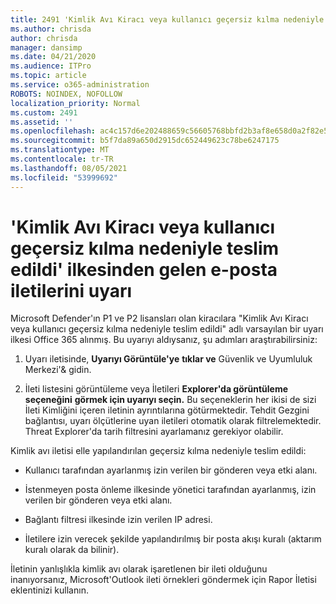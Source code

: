 ```yaml
---
title: 2491 'Kimlik Avı Kiracı veya kullanıcı geçersiz kılma nedeniyle teslim edildi' ilkesinden gelen e-posta iletilerini uyarı
ms.author: chrisda
author: chrisda
manager: dansimp
ms.date: 04/21/2020
ms.audience: ITPro
ms.topic: article
ms.service: o365-administration
ROBOTS: NOINDEX, NOFOLLOW
localization_priority: Normal
ms.custom: 2491
ms.assetid: ''
ms.openlocfilehash: ac4c157d6e202488659c56605768bbfd2b3af8e658d0a2f82e529fdac6763fa9
ms.sourcegitcommit: b5f7da89a650d2915dc652449623c78be6247175
ms.translationtype: MT
ms.contentlocale: tr-TR
ms.lasthandoff: 08/05/2021
ms.locfileid: "53999692"
---
```

# <a name="alert-email-messages-from-the-phish-delivered-due-to-tenant-or-user-override-policy"></a>'Kimlik Avı Kiracı veya kullanıcı geçersiz kılma nedeniyle teslim edildi' ilkesinden gelen e-posta iletilerini uyarı

Microsoft Defender'ın P1 ve P2 lisansları olan kiracılara "Kimlik Avı Kiracı veya kullanıcı geçersiz kılma nedeniyle teslim edildi" adlı varsayılan bir uyarı ilkesi Office 365 alınmış. Bu uyarıyı aldıysanız, şu adımları araştırabilirsiniz:

1. Uyarı iletisinde, **Uyarıyı Görüntüle'ye** **tıklar ve** Güvenlik ve Uyumluluk Merkezi'& gidin.

2. İleti listesini görüntüleme veya İletileri **Explorer'da görüntüleme seçeneğini** **görmek için uyarıyı seçin.** Bu seçeneklerin her ikisi de sizi İleti Kimliğini içeren iletinin ayrıntılarına götürmektedir. Tehdit Gezgini bağlantısı, uyarı ölçütlerine uyan iletileri otomatik olarak filtrelemektedir. Threat Explorer'da tarih filtresini ayarlamanız gerekiyor olabilir.

Kimlik avı iletisi elle yapılandırılan geçersiz kılma nedeniyle teslim edildi:

- Kullanıcı tarafından ayarlanmış izin verilen bir gönderen veya etki alanı.

- İstenmeyen posta önleme ilkesinde yönetici tarafından ayarlanmış, izin verilen bir gönderen veya etki alanı.

- Bağlantı filtresi ilkesinde izin verilen IP adresi.

- İletilere izin verecek şekilde yapılandırılmış bir posta akışı kuralı (aktarım kuralı olarak da bilinir).

İletinin yanlışlıkla kimlik avı olarak işaretlenen bir ileti [](https://support.office.com/article/b5caa9f1-cdf3-4443-af8c-ff724ea719d2) olduğunu inanıyorsanız, Microsoft'Outlook ileti örnekleri göndermek için Rapor İletisi eklentinizi kullanın.
